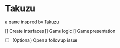 # Takuzu
a game inspired by [Takuzu](https://en.wikipedia.org/wiki/Takuzu)


[] Create interfaces
[] Game logic
[] Game presentation
- [ ] \(Optional) Open a followup issue
